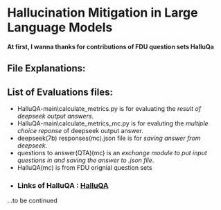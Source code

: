 # Hallucination Mitigation in Large Language Models
**At first, I wanna thanks for contributions of FDU question sets HalluQa**

## File Explanations:
## List of Evaluations files:
- HalluQA-main\calculate_metrics.py is for evaluating the *result of deepseek output answers*.
- HalluQA-main\calculate_metrics_mc.py is for evaluting the *multiple choice reponse* of deepseek output answer.
- deepseek(7b) responses(mc).json file is for *saving answer from deepseek*.
- questions to answer(QTA)(mc) is an *exchange module to put input questions in and saving the answer to .json file*.
- HalluQA(mc) is from FDU orignial question sets
- ### Links of HalluQA : [HalluQA](https://github.com/OpenMOSS/HalluQA)
 
...to be continued
